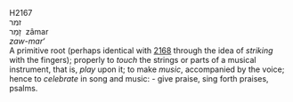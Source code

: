 H2167  
זמר  
זָמַר ‎ zâmar  
*zaw-mar‘*  
A primitive root (perhaps identical with [2168](h2168) through the idea
of *striking* with the fingers); properly to *touch* the strings or
parts of a musical instrument, that is, *play* upon it; to make *music*,
accompanied by the voice; hence to *celebrate* in song and music: - give
praise, sing forth praises, psalms.  
